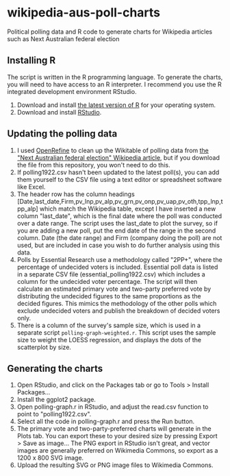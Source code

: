 # wikipedia-aus-poll-charts
Political polling data and R code to generate charts for Wikipedia articles such as Next Australian federal election

## Installing R
The script is written in the R programming language. To generate the charts, you will need to have access to an R interpreter. I recommend you use the R integrated development environment RStudio.

1. Download and install [the latest version of R](https://cran.rstudio.com) for your operating system.
2. Download and install [RStudio](https://www.rstudio.com/products/rstudio/download/).

## Updating the polling data
1. I used [OpenRefine](http://openrefine.org) to clean up the Wikitable of polling data from [the "Next Australian federal election" Wikipedia article](https://en.wikipedia.org/wiki/Next_Australian_federal_election#Voting_intention), but if you download the file from this repository, you won't need to do this.
2. If polling1922.csv hasn't been updated to the latest poll(s), you can add them yourself to the CSV file using a text editor or spreadsheet software like Excel.
3. The header row has the column headings \[Date,last_date,Firm,pv_lnp,pv_alp,pv_grn,pv_onp,pv_uap,pv_oth,tpp_lnp,tpp_alp\] which match the Wikipedia table, except I have inserted a new column "last_date", which is the final date where the poll was conducted over a date range. The script uses the last_date to plot the survey, so if you are adding a new poll, put the end date of the range in the second column. Date (the date range) and Firm (company doing the poll) are not used, but are included in case you wish to do further analysis using this data.
4. Polls by Essential Research use a methodology called "2PP+", where the percentage of undecided voters is included. Essential poll data is listed in a separate CSV file (essential_polling1922.csv) which includes a column for the undecided voter percentage. The script will then calculate an estimated primary vote and two-party preferred vote by distributing the undecided figures to the same proportions as the decided figures. This mimics the methodology of the other polls which exclude undecided voters and publish the breakdown of decided voters only.
5. There is a column of the survey's sample size, which is used in a separate script `polling-graph-weighted.r`. This script uses the sample size to weight the LOESS regression, and displays the dots of the scatterplot by size.

## Generating the charts
1. Open RStudio, and click on the Packages tab or go to Tools > Install Packages...
2. Install the ggplot2 package.
3. Open polling-graph.r in RStudio, and adjust the read.csv function to point to "polling1922.csv".
4. Select all the code in polling-graph.r and press the Run button.
5. The primary vote and two-party-preferred charts will generate in the Plots tab. You can export these to your desired size by pressing Export > Save as image... The PNG export in RStudio isn't great, and vector images are generally preferred on Wikimedia Commons, so export as a 1200 x 800 SVG image.
6. Upload the resulting SVG or PNG image files to Wikimedia Commons.
